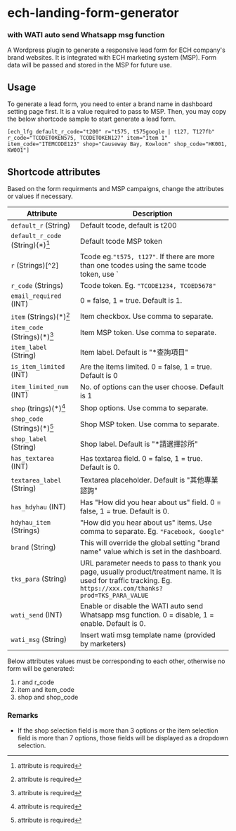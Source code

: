 # ech-landing-form-generator
### with WATI auto send Whatsapp msg function
A Wordpress plugin to generate a responsive lead form for ECH company's brand websites. It is integrated with ECH marketing system (MSP). Form data will be passed and stored in the MSP for future use.   


## Usage
To generate a lead form, you need to enter a brand name in dashboard setting page first. It is a value required to pass to MSP. Then, you may copy the below shortcode sample to start generate a lead form. 
```
[ech_lfg default_r_code="t200" r="t575, t575google | t127, T127fb" r_code="TCODETOKEN575, TCODETOKEN127" item="Item 1" item_code="ITEMCODE123" shop="Causeway Bay, Kowloon" shop_code="HK001, KW001"]
```

## Shortcode attributes
Based on the form requirments and MSP campaigns, change the attributes or values if necessary.

Attribute | Description
----------|-------------
`default_r` (String) | Default tcode, default is t200
`default_r_code` (String)(*)[^1] | Default tcode MSP token
`r` (Strings)[^2] | Tcode eg.`"t575, t127"`. If there are more than one tcodes using the same tcode token, use `|` to separate them. Eg. `"t575,t575g|t127,t127fb"`. All case insensitive.
`r_code` (Strings) | Tcode token. Eg. `"TCODE1234, TCOED5678"`
`email_required` (INT) | 0 = false, 1 = true. Default is 1.
`item` (Strings)(*)[^1] | Item checkbox. Use comma to separate.
`item_code` (Strings)(*)[^1] | Item MSP token. Use comma to separate.
`item_label` (String) | Item label. Default is "*查詢項目"
`is_item_limited` (INT) | Are the items limited. 0 = false, 1 = true. Default is 0
`item_limited_num` (INT) | No. of options can the user choose. Default is 1
`shop` (trings)(*)[^1] | Shop options. Use comma to separate.
`shop_code` (Strings)(*)[^1] | Shop MSP token. Use comma to separate.
`shop_label` (String) | Shop label. Default is "*請選擇診所"
`has_textarea` (INT) | Has textarea field. 0 = false, 1 = true. Default is 0.
`textarea_label` (String) | Textarea placeholder. Default is "其他專業諮詢" 
`has_hdyhau` (INT) | Has "How did you hear about us" field. 0 = false, 1 = true. Default is 0. 
`hdyhau_item` (Strings) | "How did you hear about us" items. Use comma to separate. Eg. `"Facebook, Google"` 
`brand` (String) | This will override the global setting "brand name" value which is set in the dashboard. 
`tks_para` (String) | URL parameter needs to pass to thank you page, usually product/treatment name. It is used for traffic tracking. Eg. `https://xxx.com/thanks?prod=TKS_PARA_VALUE`
`wati_send` (INT) | Enable or disable the WATI auto send Whatsapp msg function. 0 = disable, 1 = enable. Default is 0.
`wati_msg` (String) | Insert wati msg template name (provided by marketers)



Below attributes values must be corresponding to each other, otherwise no form will be generated:
1. r and r_code
2. item and item_code
3. shop and shop_code


[^1]: attribute is required


### Remarks
- If the shop selection field is more than 3 options or the item selection field is more than 7 options, those fields will be displayed as a dropdown selection.

